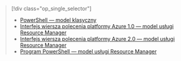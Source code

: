 > [!div class="op_single_selector"]
> - [PowerShell — model klasyczny](../articles/dns/dns-reverse-dns-record-operations-classic-ps.md)
> - [Interfejs wiersza polecenia platformy Azure 1.0 — model usługi Resource Manager](../articles/dns/dns-reverse-dns-record-operations-cli-nodejs.md)
> - [Interfejs wiersza polecenia platformy Azure 2.0 — model usługi Resource Manager](../articles/dns/dns-reverse-dns-record-operations-cli.md)
> - [Program PowerShell — model usługi Resource Manager](../articles/dns/dns-reverse-dns-record-operations-ps.md)